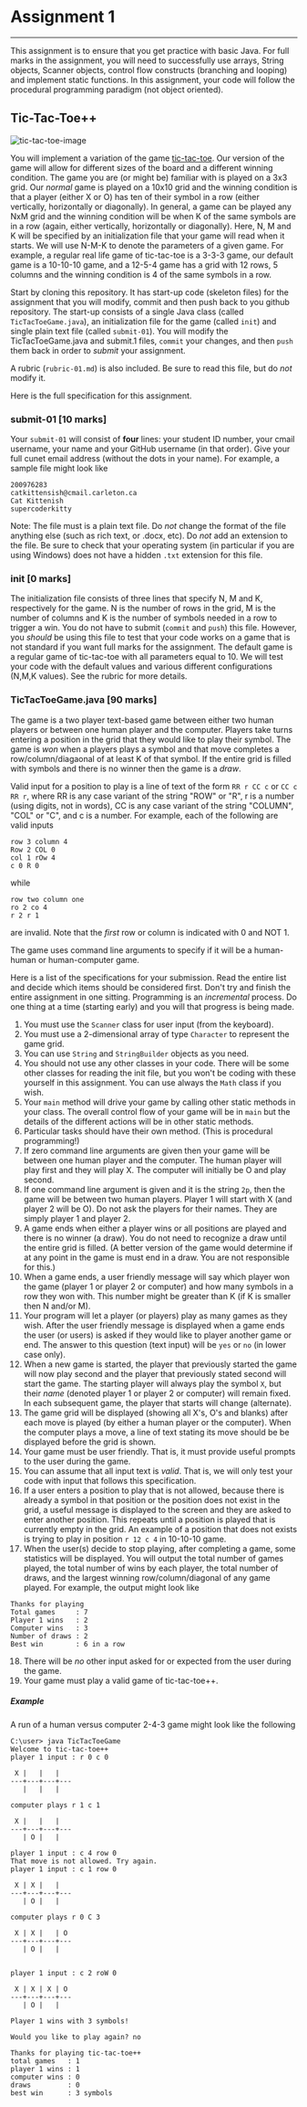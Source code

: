 # Assignment 1
---

This assignment is to ensure that you get practice with basic Java. For full marks in the assignment, you will need to successfully use arrays, String objects, Scanner objects, control flow constructs (branching and looping) and implement static functions. In this assignment, your code will follow the procedural programming paradigm (not object oriented). 


## Tic-Tac-Toe++

![tic-tac-toe-image](pics/tac.png)

You will implement a variation of the game [tic-tac-toe](https://en.wikipedia.org/wiki/Tic-tac-toe). Our version of the game will allow for different sizes of the board and a different winning condition. The game you are (or might be) familiar with is played on a 3x3 grid. Our _normal_ game is played on a 10x10 grid and the winning condition is that a player (either X or O) has ten of their symbol in a row (either vertically, horizontally or diagonally). In general, a game can be played any NxM grid and the winning condition will be when K of the same symbols are in a row (again, either vertically, horizontally or diagonally). Here, N, M and K will be specified by an initialization file that your game will read when it starts. We will use N-M-K to denote the parameters of a given game. For example, a regular real life game of tic-tac-toe is a 3-3-3 game, our default game is a 10-10-10 game, and a 12-5-4 game has a grid with 12 rows, 5 columns and the winning condition is 4 of the same symbols in a row. 


Start by cloning this repository. It has start-up code (skeleton files) for the assignment that you will modify, commit and then push back to you github repository. The start-up consists of a single Java class (called `TicTacToeGame.java`), an initialization file for the game (called `init`) and single plain text file (called `submit-01`).  You will modify the TicTacToeGame.java and submit.1 files, `commit` your changes, and then `push` them back in order to _submit_ your assignment.

A rubric (`rubric-01.md`) is also included. Be sure to read this file, but do _not_ modify it.


Here is the full specification for this assignment.

### submit-01 [10 marks]

Your `submit-01` will consist of __four__ lines: your student ID number, your cmail username, your name and your GitHub username (in that order). Give your full cunet email address (without the dots in your name). For example, a sample file might look like 

```text
200976283
catkittensish@cmail.carleton.ca
Cat Kittenish
supercoderkitty
```

Note: The file must is a plain text file. Do _not_ change the format of the file anything else (such as rich text, or .docx, etc). Do _not_ add an extension to the file.  Be sure to check that your operating system (in particular if you are using Windows) does not have a hidden `.txt` extension for this file.

### init [0 marks]

The initialization file consists of three lines that specify N, M and K, respectively for the game. N is the number of rows in the grid, M is the number of columns and K is the number of symbols needed in a row to trigger a win. You do not have to submit (`commit` and `push`) this file. However, you _should_ be using this file to test that your code works on a game that is not standard if you want full marks for the assignment. The default game is a regular game of tic-tac-toe with all parameters equal to 10. We will test your code with the default values and various different configurations (N,M,K values). See the rubric for more details.


### TicTacToeGame.java [90 marks]

The game is a two player text-based game between either two human players or between one human player and the computer. Players take turns entering a position in the grid that they would like to play their symbol. The game is _won_ when a players plays a symbol and that move completes a row/column/diagaonal of at least K of that symbol. If the entire grid is filled with symbols and there is no winner then the game is a _draw_. 

Valid input for a position to play is a line of text of the form `RR r CC c` or `CC c RR r`, where RR is any case variant of the string "ROW" or "R", r is a number (using digits, not in words), CC is any case variant of the string "COLUMN", "COL" or "C", and c is a number. For example, each of the following are valid inputs

```
row 3 column 4
Row 2 COL 0
col 1 rOw 4
c 0 R 0
```

while 

```
row two column one
ro 2 co 4
r 2 r 1
``` 

are invalid.  Note that the _first_ row or column is indicated with 0 and NOT 1.
 
The game uses command line arguments to specify if it will be a human-human or human-computer game.  

Here is a list of the specifications for your submission. Read the entire list and decide which items should be considered first. Don't try and finish the entire assignment in one sitting. Programming is an _incremental_ process. Do one thing at a time (starting early) and you will that progress is being made.

1. You must use the `Scanner` class for user input (from the keyboard). 
2. You must use a 2-dimensional array of type `Character` to represent the game grid.  
3. You can use `String` and `StringBuilder` objects as you need.
4. You should not use any other classes in your code. There will be some other classes for reading the init file, but you won't be coding with these yourself in this assignment. You can use always the `Math` class if you wish.
5. Your `main` method will drive your game by calling other static methods in your class. 	The overall control flow of your game will be in `main` but the details of the different actions will be in other static methods.
6. Particular tasks should have their own method. (This is procedural programming!)
7. If zero command line arguments are given then your game will be between one human player and the computer. The human player will play first and they will play X. The computer will initially be O and play second.
8. If one command line argument is given and it is the string `2p`, then the game will be between two human players. Player 1 will start with X (and player 2 will be O). 
Do not ask the players for their names. They are simply player 1 and player 2.
9. A game ends when either a player wins or all positions are played and there is no winner (a draw). You do not need to recognize a draw until the entire grid is filled. (A better version of the game would determine if at any point in the game is must end in a draw. You are not responsible for this.)
10. When a game ends, a user friendly message will say which player won the game (player 1 or player 2 or computer) and how many symbols in a row they won with. This number might be greater than K (if K is smaller then N and/or M).
11. Your program will let a player (or players) play as many games as they wish. After the user friendly message is displayed when a game ends the user (or users) is asked if they would like to player another game or end. The answer to this question (text input) will be `yes` or `no` (in lower case only).
12. When a new game is started, the player that previously started the game will now play second and the player that previously stated second will start the game. The starting player will always play the symbol `X`, but their _name_ (denoted player 1 or player 2 or computer) will remain fixed. In each subsequent game, the player that starts will change (alternate). 
13. The game grid will be displayed (showing all X's, O's and blanks) after each move is played (by either a human player or the computer). When the computer plays a move, a line of text stating its move should be be displayed before the grid is shown.
14. Your game must be user friendly.  That is, it must provide useful prompts to the user during the game. 
15. You can assume that all input text is _valid_. That is, we will only test your code with input that follows this specification.
16. If a user enters a position to play that is not allowed, because there is already a symbol in that position or the position does not exist in the grid, a useful message is displayed to the screen and they are asked to enter another position. This repeats until a position is played that is currently empty in the grid.  An example of a position that does not exists is trying to play in position `r 12 c 4` in 10-10-10 game. 
17. When the user(s) decide to stop playing, after completing a game, some statistics will be displayed. You will output the total number of games played, the total number of wins by each player, the total number of draws, and the largest winning row/column/diagonal of any game played. For example, the output might look like

```text
Thanks for playing
Total games     : 7
Player 1 wins   : 2
Computer wins   : 3
Number of draws : 2
Best win        : 6 in a row
```
18. There will be _no_ other input asked for or expected from the user during the game. 
19. Your game must play a valid game of tic-tac-toe++.


##### Example
A run of a human versus computer 2-4-3 game might look like the following

```
C:\user> java TicTacToeGame 
Welcome to tic-tac-toe++
player 1 input : r 0 c 0

 X |   |   | 
---+---+---+---
   |   |   |

computer plays r 1 c 1

 X |   |   | 
---+---+---+---
   | O |   |
	
player 1 input : c 4 row 0
That move is not allowed. Try again.
player 1 input : c 1 row 0

 X | X |   | 
---+---+---+---
   | O |   |

computer plays r 0 C 3

 X | X |   | O
---+---+---+---
   | O |   |

	
player 1 input : c 2 roW 0

 X | X | X | O
---+---+---+---
   | O |   |

Player 1 wins with 3 symbols!

Would you like to play again? no

Thanks for playing tic-tac-toe++
total games   : 1
player 1 wins : 1
computer wins : 0
draws         : 0
best win      : 3 symbols
```




